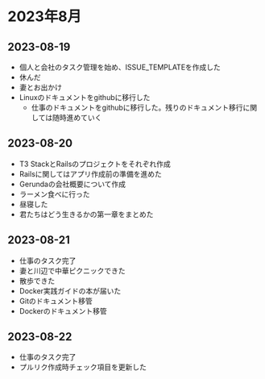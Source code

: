 # 2023年8月

## 2023-08-19

- 個人と会社のタスク管理を始め、ISSUE_TEMPLATEを作成した
- 休んだ
- 妻とお出かけ
- Linuxのドキュメントをgithubに移行した
  - 仕事のドキュメントをgithubに移行した。残りのドキュメント移行に関しては随時進めていく

## 2023-08-20

- T3 StackとRailsのプロジェクトをそれぞれ作成
- Railsに関してはアプリ作成前の準備を進めた
- Gerundaの会社概要について作成
- ラーメン食べに行った
- 昼寝した
- 君たちはどう生きるかの第一章をまとめた

## 2023-08-21

- 仕事のタスク完了
- 妻と川辺で中華ピクニックできた
- 散歩できた
- Docker実践ガイドの本が届いた
- Gitのドキュメント移管
- Dockerのドキュメント移管

## 2023-08-22

- 仕事のタスク完了
- プルリク作成時チェック項目を更新した